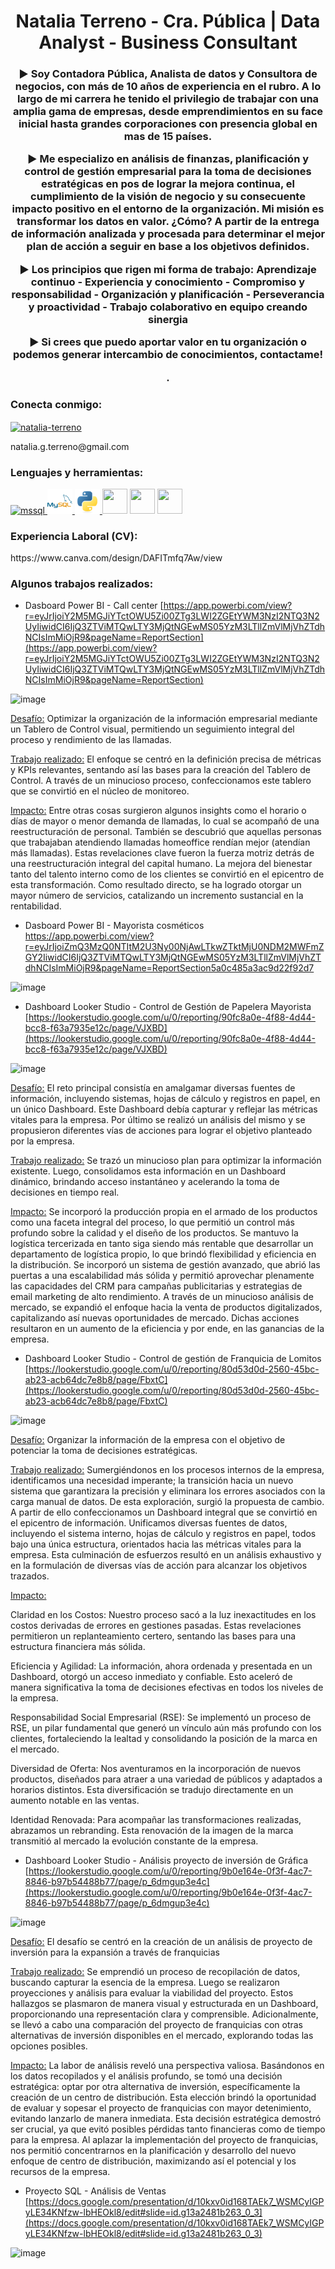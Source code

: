 <h1 align="center">Natalia Terreno - Cra. Pública | Data Analyst - Business Consultant </h1>
<h3 align="center">

▶️ Soy Contadora Pública, Analista de datos y Consultora de negocios, con más de 10 años de experiencia en el rubro. A lo largo de mi carrera he tenido el privilegio de trabajar con una amplia gama de empresas, desde emprendimientos en su face inicial hasta grandes corporaciones con presencia global en mas de 15 países.

▶️ Me especializo en análisis de finanzas, planificación y control de gestión empresarial para la toma de decisiones estratégicas en pos de lograr la mejora continua, el cumplimiento de la visión de negocio y su consecuente impacto positivo en el entorno de la organización. Mi misión es transformar los datos en valor. ¿Cómo? A partir de la entrega de información analizada y procesada para determinar el mejor plan de acción a seguir en base a los objetivos definidos. 

▶️ Los principios que rigen mi forma de trabajo: Aprendizaje continuo - Experiencia y conocimiento - Compromiso y responsabilidad - Organización y planificación - Perseverancia y proactividad - Trabajo colaborativo en equipo creando sinergia 

▶️ Si crees que puedo aportar valor en tu organización o podemos generar intercambio de conocimientos, contactame!

.</h3>

<h3 align="left">Conecta conmigo:</h3>
<p align="left">
<a href="https://linkedin.com/in/natalia-terreno" target="blank"><img align="center" src="https://raw.githubusercontent.com/rahuldkjain/github-profile-readme-generator/master/src/images/icons/Social/linked-in-alt.svg" alt="natalia-terreno" height="30" width="40" /></a>
</p>
natalia.g.terreno@gmail.com

<h3 align="left">Lenguajes y herramientas:</h3>
<p align="left"> 
<a href="https://www.microsoft.com/en-us/sql-server" target="_blank" rel="noreferrer"> <img src="https://www.svgrepo.com/show/303229/microsoft-sql-server-logo.svg" alt="mssql" width="40" height="40"/> </a> <a href="https://www.mysql.com/" target="_blank" rel="noreferrer"> <img src="https://raw.githubusercontent.com/devicons/devicon/master/icons/mysql/mysql-original-wordmark.svg" alt="mysql" width="40" height="40"/> </a> <a href="https://www.python.org" target="_blank" rel="noreferrer"> <img src="https://raw.githubusercontent.com/devicons/devicon/master/icons/python/python-original.svg" alt="python" width="40" height="40"/> </a> <img src="https://teorema-rd.com/storage/2020/05/PowerBI-Logo.png" width="40" height="40"/> </a> <img src="https://vandelay.es//wp-content/webpc-passthru.php?src=https://vandelay.es/wp-content/uploads/2023/01/looker-studios.jpg&nocache=1" width="40" height="40"/> </a> <img src="https://upload.wikimedia.org/wikipedia/commons/thumb/3/34/Microsoft_Office_Excel_%282019%E2%80%93present%29.svg/2203px-Microsoft_Office_Excel_%282019%E2%80%93present%29.svg.png" width="40" height="40"/> </a> 


<h3 align="left">Experiencia Laboral (CV):</h3>
<p align="left">
https://www.canva.com/design/DAFITmfq7Aw/view

<h3 align="left">Algunos trabajos realizados:</h3>
<p align="left">
    
 - Dasboard Power BI - Call center [https://app.powerbi.com/view?r=eyJrIjoiY2M5MGJiYTctOWU5Zi00ZTg3LWI2ZGEtYWM3NzI2NTQ3N2UyIiwidCI6IjQ3ZTViMTQwLTY3MjQtNGEwMS05YzM3LTllZmVlMjVhZTdhNCIsImMiOjR9&pageName=ReportSection](https://app.powerbi.com/view?r=eyJrIjoiY2M5MGJiYTctOWU5Zi00ZTg3LWI2ZGEtYWM3NzI2NTQ3N2UyIiwidCI6IjQ3ZTViMTQwLTY3MjQtNGEwMS05YzM3LTllZmVlMjVhZTdhNCIsImMiOjR9&pageName=ReportSection)
  
![image](https://github.com/NataliaTerreno/NataliaTerreno/assets/124213874/3e67a72c-c697-446c-bd12-bef9b028628b)

<ins>Desafío:</ins>
Optimizar la organización de la información empresarial mediante un Tablero de Control visual, permitiendo un seguimiento integral del proceso y rendimiento de las llamadas.

<ins>Trabajo realizado:</ins>
El enfoque se centró en la definición precisa de métricas y KPIs relevantes, sentando así las bases para la creación del Tablero de Control. A través de un minucioso proceso, confeccionamos este tablero que se convirtió en el núcleo de monitoreo.

<ins>Impacto:</ins>
Entre otras cosas surgieron algunos insights como el horario o días de mayor o menor demanda de llamadas, lo cual se acompañó de una reestructuración de personal.
También se descubrió que aquellas personas que trabajaban atendiendo llamadas homeoffice rendían mejor (atendían más llamadas). 
Estas revelaciones clave fueron la fuerza motriz detrás de una reestructuración integral del capital humano. La mejora del bienestar tanto del talento interno como de los clientes se convirtió en el epicentro de esta transformación. Como resultado directo, se ha logrado otorgar un mayor número de servicios, catalizando un incremento sustancial en la rentabilidad.

 - Dasboard Power BI - Mayorista cosméticos https://app.powerbi.com/view?r=eyJrIjoiZmQ3MzQ0NTItM2U3Ny00NjAwLTkwZTktMjU0NDM2MWFmZGY2IiwidCI6IjQ3ZTViMTQwLTY3MjQtNGEwMS05YzM3LTllZmVlMjVhZTdhNCIsImMiOjR9&pageName=ReportSection5a0c485a3ac9d22f92d7

![image](https://github.com/NataliaTerreno/NataliaTerreno/assets/124213874/40b3fc6c-75b2-4f0d-a921-976f4e5533d1)

- Dashboard Looker Studio - Control de Gestión de Papelera Mayorista [https://lookerstudio.google.com/u/0/reporting/90fc8a0e-4f88-4d44-bcc8-f63a7935e12c/page/VJXBD](https://lookerstudio.google.com/u/0/reporting/90fc8a0e-4f88-4d44-bcc8-f63a7935e12c/page/VJXBD)

![image](https://github.com/NataliaTerreno/NataliaTerreno/assets/124213874/91433200-2a48-406a-8b01-a58557048175)

<ins>Desafío:</ins>
El reto principal consistía en amalgamar diversas fuentes de información, incluyendo sistemas, hojas de cálculo y registros en papel, en un único Dashboard. Este Dashboard debía capturar y reflejar las métricas vitales para la empresa. Por último se realizó un análisis del mismo y se propusieron diferentes vías de acciones para lograr el objetivo planteado por la empresa.

<ins>Trabajo realizado:</ins>
Se trazó un minucioso plan para optimizar la información existente. Luego, consolidamos esta información en un Dashboard dinámico, brindando acceso instantáneo y acelerando la toma de decisiones en tiempo real.

<ins>Impacto:</ins>
Se incorporó la producción propia en el armado de los productos como una faceta integral del proceso, lo que permitió un control más profundo sobre la calidad y el diseño de los productos.
Se mantuvo la logística tercerizada en tanto siga siendo más rentable que desarrollar un departamento de logística propio, lo que brindó flexibilidad y eficiencia en la distribución.
Se incorporó un sistema de gestión avanzado, que abrió las puertas a una escalabilidad más sólida y permitió aprovechar plenamente las capacidades del CRM para campañas publicitarias y estrategias de email marketing de alto rendimiento.
A través de un minucioso análisis de mercado, se expandió el enfoque hacia la venta de productos digitalizados, capitalizando así nuevas oportunidades de mercado.
Dichas acciones resultaron en un aumento de la eficiencia y por ende, en las ganancias de la empresa.

- Dashboard Looker Studio - Control de gestión de Franquicia de Lomitos [https://lookerstudio.google.com/u/0/reporting/80d53d0d-2560-45bc-ab23-acb64dc7e8b8/page/FbxtC](https://lookerstudio.google.com/u/0/reporting/80d53d0d-2560-45bc-ab23-acb64dc7e8b8/page/FbxtC)
  
![image](https://github.com/NataliaTerreno/NataliaTerreno/assets/124213874/fa986fae-57df-453a-a2cc-a269cf3f7cc1)

<ins>Desafío:</ins> Organizar la información de la empresa con el objetivo de potenciar la toma de decisiones estratégicas.

<ins>Trabajo realizado:</ins>  Sumergiéndonos en los procesos internos de la empresa, identificamos una necesidad imperante; la transición hacia un nuevo sistema que garantizara la precisión y eliminara los errores asociados con la carga manual de datos. De esta exploración, surgió la propuesta de cambio.  A partir de ello confeccionamos un Dashboard integral que se convirtió en el epicentro de información. Unificamos diversas fuentes de datos, incluyendo el sistema interno, hojas de cálculo y registros en papel, todos bajo una única estructura, orientados hacia las métricas vitales para la empresa. Esta culminación de esfuerzos resultó en un análisis exhaustivo y en la formulación de diversas vías de acción para alcanzar los objetivos trazados.

<ins>Impacto:</ins>

Claridad en los Costos: Nuestro proceso sacó a la luz inexactitudes en los costos derivadas de errores en gestiones pasadas. Estas revelaciones permitieron un replanteamiento certero, sentando las bases para una estructura financiera más sólida.

Eficiencia y Agilidad: La información, ahora ordenada y presentada en un Dashboard, otorgó un acceso inmediato y confiable. Esto aceleró de manera significativa la toma de decisiones efectivas en todos los niveles de la empresa.

Responsabilidad Social Empresarial (RSE): Se implementó un proceso de RSE, un pilar fundamental que generó un vínculo aún más profundo con los clientes, fortaleciendo la lealtad y consolidando la posición de la marca en el mercado.

Diversidad de Oferta: Nos aventuramos en la incorporación de nuevos productos, diseñados para atraer a una variedad de públicos y adaptados a horarios distintos. Esta diversificación se tradujo directamente en un aumento notable en las ventas.

Identidad Renovada: Para acompañar las transformaciones realizadas, abrazamos un rebranding. Esta renovación de la imagen de la marca transmitió al mercado la evolución constante de la empresa.

- Dashboard Looker Studio - Análisis proyecto de inversión de Gráfica [https://lookerstudio.google.com/u/0/reporting/9b0e164e-0f3f-4ac7-8846-b97b54488b77/page/p_6dmgup3e4c](https://lookerstudio.google.com/u/0/reporting/9b0e164e-0f3f-4ac7-8846-b97b54488b77/page/p_6dmgup3e4c)

![image](https://github.com/NataliaTerreno/NataliaTerreno/assets/124213874/116b8d9c-271e-4acf-9a12-35af08b1a526) 

<ins>Desafío:</ins>
El desafío se centró en la creación de un análisis de proyecto de inversión para la expansión a través de franquicias 

<ins>Trabajo realizado:</ins>
Se emprendió un proceso de recopilación de datos, buscando capturar la esencia de la empresa. Luego se realizaron proyecciones y análisis para evaluar la viabilidad del proyecto. Estos hallazgos se plasmaron de manera visual y estructurada en un Dashboard, proporcionando una representación clara y comprensible.
Adicionalmente, se llevó a cabo una comparación del proyecto de franquicias con otras alternativas de inversión disponibles en el mercado, explorando todas las opciones posibles.

<ins>Impacto:</ins>
La labor de análisis reveló una perspectiva valiosa. Basándonos en los datos recopilados y el análisis profundo, se tomó una decisión estratégica: optar por otra alternativa de inversión, específicamente la creación de un centro de distribución. Esta elección brindó la oportunidad de evaluar y sopesar el proyecto de franquicias con mayor detenimiento, evitando lanzarlo de manera inmediata.
Esta decisión estratégica demostró ser crucial, ya que evitó posibles pérdidas tanto financieras como de tiempo para la empresa. Al aplazar la implementación del proyecto de franquicias, nos permitió concentrarnos en la planificación y desarrollo del nuevo enfoque de centro de distribución, maximizando así el potencial y los recursos de la empresa.
    
- Proyecto SQL - Análisis de Ventas [https://docs.google.com/presentation/d/10kxv0id168TAEk7_WSMCyIGPyLE34KNfzw-lbHEOkl8/edit#slide=id.g13a2481b263_0_3](https://docs.google.com/presentation/d/10kxv0id168TAEk7_WSMCyIGPyLE34KNfzw-lbHEOkl8/edit#slide=id.g13a2481b263_0_3)
 
![image](https://github.com/NataliaTerreno/NataliaTerreno/assets/124213874/f1951d18-4d3a-4fac-80eb-d87e945fa1cd)




